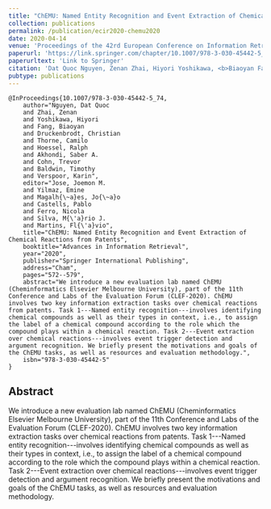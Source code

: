 ```yaml
---
title: "ChEMU: Named Entity Recognition and Event Extraction of Chemical Reactions from Patents"
collection: publications
permalink: /publication/ecir2020-chemu2020
date: 2020-04-14
venue: 'Proceedings of the 42rd European Conference on Information Retrieval'
paperurl: 'https://link.springer.com/chapter/10.1007/978-3-030-45442-5_74'
paperurltext: 'Link to Springer'
citation: 'Dat Quoc Nguyen, Zenan Zhai, Hiyori Yoshikawa, <b>Biaoyan Fang</b>, Christian Druckenbrodt, Camilo Thorne, Ralph Hoessel, Saber A. Akhondi, Trevor Cohn, Timothy Baldwin and Karin Verspoor (2020) <a href="http://biaoyanf.github.io/files/papers/ecir2020-chemu2020.pdf"><u>ChEMU: Named Entity Recognition and Event Extraction of Chemical Reactions from Patents</u></a>. In <i>Proceedings of the 42rd European Conference on Information Retrieval (ECIR 2020)</i>,  Lisbon, Portugal.'
pubtype: publications
---
```


```
@InProceedings{10.1007/978-3-030-45442-5_74,
    author="Nguyen, Dat Quoc
    and Zhai, Zenan
    and Yoshikawa, Hiyori
    and Fang, Biaoyan
    and Druckenbrodt, Christian
    and Thorne, Camilo
    and Hoessel, Ralph
    and Akhondi, Saber A.
    and Cohn, Trevor
    and Baldwin, Timothy
    and Verspoor, Karin",
    editor="Jose, Joemon M.
    and Yilmaz, Emine
    and Magalh{\~a}es, Jo{\~a}o
    and Castells, Pablo
    and Ferro, Nicola
    and Silva, M{\'a}rio J.
    and Martins, Fl{\'a}vio",
    title="ChEMU: Named Entity Recognition and Event Extraction of Chemical Reactions from Patents",
    booktitle="Advances in Information Retrieval",
    year="2020",
    publisher="Springer International Publishing",
    address="Cham",
    pages="572--579",
    abstract="We introduce a new evaluation lab named ChEMU (Cheminformatics Elsevier Melbourne University), part of the 11th Conference and Labs of the Evaluation Forum (CLEF-2020). ChEMU involves two key information extraction tasks over chemical reactions from patents. Task 1---Named entity recognition---involves identifying chemical compounds as well as their types in context, i.e., to assign the label of a chemical compound according to the role which the compound plays within a chemical reaction. Task 2---Event extraction over chemical reactions---involves event trigger detection and argument recognition. We briefly present the motivations and goals of the ChEMU tasks, as well as resources and evaluation methodology.",
    isbn="978-3-030-45442-5"
}
```

## Abstract 
We introduce a new evaluation lab named ChEMU (Cheminformatics Elsevier Melbourne University), part of the 11th Conference and Labs of the Evaluation Forum (CLEF-2020). ChEMU involves two key information extraction tasks over chemical reactions from patents. Task 1---Named entity recognition---involves identifying chemical compounds as well as their types in context, i.e., to assign the label of a chemical compound according to the role which the compound plays within a chemical reaction. Task 2---Event extraction over chemical reactions---involves event trigger detection and argument recognition. We briefly present the motivations and goals of the ChEMU tasks, as well as resources and evaluation methodology.